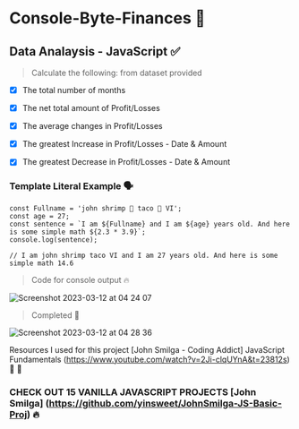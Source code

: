# Console-Byte-Finances 🎯

## Data Analaysis - JavaScript ✅

> Calculate the following: from dataset provided
- [x] The total number of months 
- [x] The net total amount of Profit/Losses 
- [x] The average changes in Profit/Losses 
- [x] The greatest Increase in Profit/Losses - Date & Amount
- [x] The greatest Decrease in Profit/Losses - Date & Amount



### Template Literal Example 🗣️
    
```
const Fullname = 'john shrimp 🍤 taco 🌮 VI'; 
const age = 27;
const sentence = `I am ${Fullname} and I am ${age} years old. And here is some simple math ${2.3 * 3.9}`;
console.log(sentence);

// I am john shrimp taco VI and I am 27 years old. And here is some simple math 14.6 
```


> Code for console output 🔥
> 
![Screenshot 2023-03-12 at 04 24 07](https://user-images.githubusercontent.com/125808990/224524278-caede286-05a1-4d55-844c-9421b553dc83.png)

> Completed 🦾
> 
![Screenshot 2023-03-12 at 04 28 36](https://user-images.githubusercontent.com/125808990/224524409-cc6ea40f-ac35-4626-ba50-424fd94cc415.png)


Resources I used for this project [John Smilga - Coding Addict] JavaScript Fundamentals (https://www.youtube.com/watch?v=2Ji-clqUYnA&t=23812s)  👀 🎯
### CHECK OUT 15 VANILLA JAVASCRIPT PROJECTS [John Smilga] (https://github.com/yinsweet/JohnSmilga-JS-Basic-Proj) 🔥
